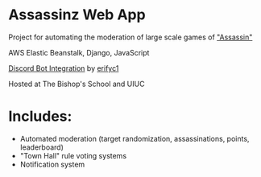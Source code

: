 #  Assassinz Web App
Project for automating the moderation of large scale games of ["Assassin"](https://en.wikipedia.org/wiki/Assassin_(game))

AWS Elastic Beanstalk, Django, JavaScript

[Discord Bot Integration](https://github.com/erifyc1/assassin-discord-bot) by [erifyc1](https://github.com/erifyc1)

Hosted at The Bishop's School and UIUC

#  Includes:
- Automated moderation (target randomization, assassinations, points, leaderboard) 
- "Town Hall" rule voting systems
- Notification system
